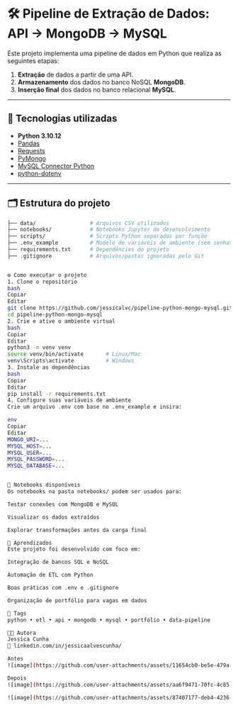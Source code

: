 # 🛠️ Pipeline de Extração de Dados: API → MongoDB → MySQL

Este projeto implementa uma pipeline de dados em Python que realiza as seguintes etapas:

1. **Extração** de dados a partir de uma API.
2. **Armazenamento** dos dados no banco NoSQL **MongoDB**.
3. **Inserção final** dos dados no banco relacional **MySQL**.

---

## 🚀 Tecnologias utilizadas

- **Python 3.10.12**
- [Pandas](https://pandas.pydata.org/)
- [Requests](https://requests.readthedocs.io/)
- [PyMongo](https://pymongo.readthedocs.io/)
- [MySQL Connector Python](https://pypi.org/project/mysql-connector-python/)
- [python-dotenv](https://pypi.org/project/python-dotenv/)

---

## 🗂️ Estrutura do projeto

```bash
├── data/                 # Arquivos CSV utilizados
├── notebooks/            # Notebooks Jupyter de desenvolvimento
├── scripts/              # Scripts Python separados por função
├── .env_example          # Modelo de variáveis de ambiente (sem senhas)
├── requirements.txt      # Dependências do projeto
├── .gitignore            # Arquivos/pastas ignoradas pelo Git


⚙️ Como executar o projeto
1. Clone o repositório
bash
Copiar
Editar
git clone https://github.com/jessicalvc/pipeline-python-mongo-mysql.git
cd pipeline-python-mongo-mysql
2. Crie e ative o ambiente virtual
bash
Copiar
Editar
python3 -m venv venv
source venv/bin/activate       # Linux/Mac
venv\Scripts\activate          # Windows
3. Instale as dependências
bash
Copiar
Editar
pip install -r requirements.txt
4. Configure suas variáveis de ambiente
Crie um arquivo .env com base no .env_example e insira:

env
Copiar
Editar
MONGO_URI=...
MYSQL_HOST=...
MYSQL_USER=...
MYSQL_PASSWORD=...
MYSQL_DATABASE=...


📒 Notebooks disponíveis
Os notebooks na pasta notebooks/ podem ser usados para:

Testar conexões com MongoDB e MySQL

Visualizar os dados extraídos

Explorar transformações antes da carga final

🧠 Aprendizados
Este projeto foi desenvolvido com foco em:

Integração de bancos SQL e NoSQL

Automação de ETL com Python

Boas práticas com .env e .gitignore

Organização de portfólio para vagas em dados

📌 Tags
python • etl • api • mongodb • mysql • portfólio • data-pipeline

👩‍💻 Autora
Jessica Cunha
🔗 linkedin.com/in/jessicaalvescunha/

Antes
![image](https://github.com/user-attachments/assets/11654cb0-be5e-479a-8107-b2eacaede3ef)

Depois
![image](https://github.com/user-attachments/assets/aa6f9471-70fc-4c85-ba6e-d43b95eaf555)

![image](https://github.com/user-attachments/assets/87407177-deb4-4236-bc7d-17c83f498ba3)

